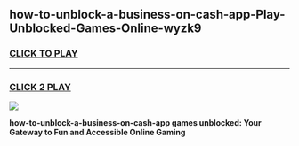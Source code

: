 
## how-to-unblock-a-business-on-cash-app-Play-Unblocked-Games-Online-wyzk9
<h3>
<a href="https://premium76.site?title=how-to-unblock-a-business-on-cash-app&ref=25A">CLICK TO PLAY</a></h3>
<hr>

<h3>
<a href="https://premium76.site?title=how-to-unblock-a-business-on-cash-app&ref=25A">CLICK 2 PLAY</a>
  
</h3>

<a href="https://premium76.site?title=how-to-unblock-a-business-on-cash-app&ref=25A"><img src="https://clearcache.store/games.png"></a>


**how-to-unblock-a-business-on-cash-app games unblocked: Your Gateway to Fun and Accessible Online Gaming**
